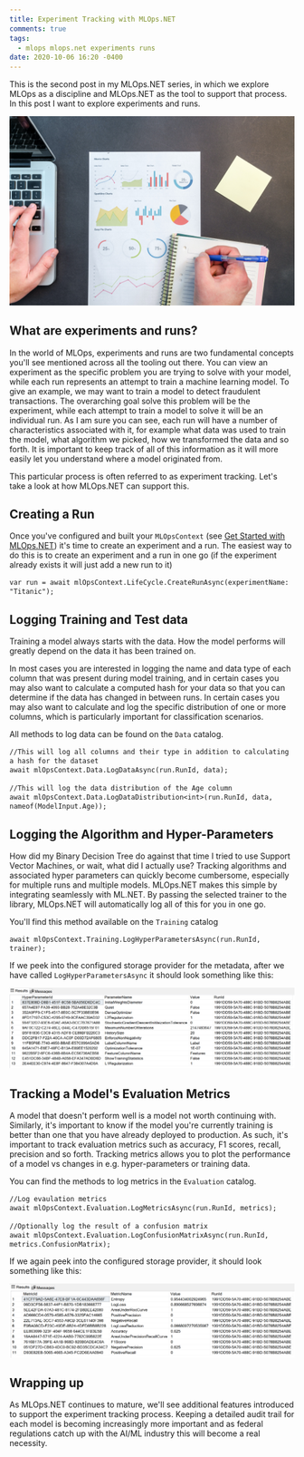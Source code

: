 ```yaml
---
title: Experiment Tracking with MLOps.NET
comments: true
tags:
  - mlops mlops.net experiments runs
date: 2020-10-06 16:20 -0400
---
```

This is the second post in my MLOps.NET series, in which we explore MLOps as a discipline and MLOps.NET as the tool to support that process. In this post I want to explore experiments and runs.

![](/images/post-images/tracking.jpg)

## What are experiments and runs?

In the world of MLOps, experiments and runs are two fundamental concepts you'll see mentioned across all the tooling out there. You can view an experiment as the specific problem you are trying to solve with your model, while each run represents an attempt to train a machine learning model. To give an example, we may want to train a model to detect fraudulent transactions. The overarching goal solve this problem will be the experiment, while each attempt to train a model to solve it will be an individual run. As I am sure you can see, each run will have a number of characteristics associated with it, for example what data was used to train the model, what algorithm we picked, how we transformed the data and so forth. It is important to keep track of all of this information as it will more easily let you understand where a model originated from.  

This particular process is often referred to as experiment tracking. Let's take a look at how MLOps.NET can support this.

## Creating a Run

Once you've configured and built your `MLOpsContext` (see [Get Started with MLOps.NET](https://www.alexanderslotte.com/get-started-with-mlops-net/)) it's time to create an experiment and a run. The easiest way to do this is to create an experiment and a run in one go (if the experiment already exists it will just add a new run to it)

```
var run = await mlOpsContext.LifeCycle.CreateRunAsync(experimentName: "Titanic");
```

## Logging Training and Test data

Training a model always starts with the data. How the model performs will greatly depend on the data it has been trained on. 

In most cases you are interested in logging the name and data type of each column that was present during model training, and in certain cases you may also want to calculate a computed hash for your data so that you can determine if the data has changed in between runs. In certain cases you may also want to calculate and log the specific distribution of one or more columns, which is particularly important for classification scenarios.

All methods to log data can be found on the `Data` catalog.

```
//This will log all columns and their type in addition to calculating a hash for the dataset
await mlOpsContext.Data.LogDataAsync(run.RunId, data);

//This will log the data distribution of the Age column
await mlOpsContext.Data.LogDataDistribution<int>(run.RunId, data, nameof(ModelInput.Age));
```

## Logging the Algorithm and Hyper-Parameters

How did my Binary Decision Tree do against that time I tried to use Support Vector Machines, or wait, what did I actually use? 
Tracking algorithms and associated hyper parameters can quickly become cumbersome, especially for multiple runs and multiple models.  MLOps.NET makes this simple by integrating seamlessly with ML.NET. By passing the selected trainer to the library, MLOps.NET will automatically log all of this for you in one go.

You'll find this method available on the `Training` catalog

```
await mlOpsContext.Training.LogHyperParametersAsync(run.RunId, trainer);
```

If we peek into the configured storage provider for the metadata, after we have called `LogHyperParametersAsync` it should look something like this:

![](/images/post-images/hyperparameter.png)

## Tracking a Model's Evaluation Metrics

A model that doesn't perform well is a model not worth continuing with. Similarly, it's important to know if the model you're currently training is better than one that you have already deployed to production. As such, it's important to track evaluation metrics such as accuracy, F1 scores, recall, precision and so forth. Tracking metrics allows you to plot the performance of a model vs changes in e.g. hyper-parameters or training data. 

You can find the methods to log metrics in the `Evaluation` catalog.

```
//Log evaulation metrics
await mlOpsContext.Evaluation.LogMetricsAsync(run.RunId, metrics);

//Optionally log the result of a confusion matrix
await mlOpsContext.Evaluation.LogConfusionMatrixAsync(run.RunId, metrics.ConfusionMatrix);
```

If we again peek into the configured storage provider, it should look something like this:

![](/images/post-images/metrics.png)

## Wrapping up

As MLOps.NET continues to mature, we'll see additional features introduced to support the experiment tracking process. Keeping a detailed audit trail for each model is becoming increasingly more important and as federal regulations catch up with the AI/ML industry this will become a real necessity.